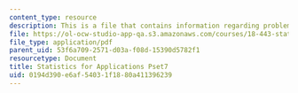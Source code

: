 ```yaml
---
content_type: resource
description: This is a file that contains information regarding problem set 7.
file: https://ol-ocw-studio-app-qa.s3.amazonaws.com/courses/18-443-statistics-for-applications-spring-2015/0194d390e6af54031f1880a411396239_MIT18_443S15_Pset7.pdf
file_type: application/pdf
parent_uid: 53f6a709-2571-d03a-f08d-15390d5782f1
resourcetype: Document
title: Statistics for Applications Pset7
uid: 0194d390-e6af-5403-1f18-80a411396239
---
```

